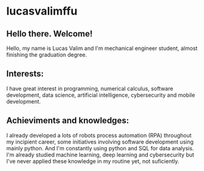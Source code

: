 # lucasvalimffu
## Hello there. Welcome!
Hello, my name is Lucas Valim and I'm mechanical engineer student, almost finishing the graduation degree.
## Interests:
I have great interest in programming, numerical calculus, software development, data science, artificial intelligence, cybersecurity and mobile development.
## Achieviments and knowledges:
I already developed a lots of robots process automation (RPA) throughout my incipient career, some initiatives involving software development using mainly python. And I'm constantly using python and SQL for data analysis.
I'm already studied machine learning, deep learning and cybersecurity but I've never applied these knowledge in my routine yet, not suficiently.
